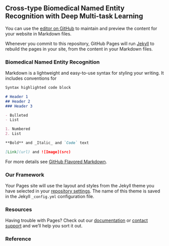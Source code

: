 ## Cross-type Biomedical Named Entity Recognition with Deep Multi-task Learning

You can use the [editor on GitHub](https://github.com/xuanwang91/BioNER/edit/master/index.md) to maintain and preview the content for your website in Markdown files.

Whenever you commit to this repository, GitHub Pages will run [Jekyll](https://jekyllrb.com/) to rebuild the pages in your site, from the content in your Markdown files.

### Biomedical Named Entity Recognition

Markdown is a lightweight and easy-to-use syntax for styling your writing. It includes conventions for

```markdown
Syntax highlighted code block

# Header 1
## Header 2
### Header 3

- Bulleted
- List

1. Numbered
2. List

**Bold** and _Italic_ and `Code` text

[Link](url) and ![Image](src)
```

For more details see [GitHub Flavored Markdown](https://guides.github.com/features/mastering-markdown/).

### Our Framework

Your Pages site will use the layout and styles from the Jekyll theme you have selected in your [repository settings](https://github.com/xuanwang91/BioNER/settings). The name of this theme is saved in the Jekyll `_config.yml` configuration file.

### Resources

Having trouble with Pages? Check out our [documentation](https://help.github.com/categories/github-pages-basics/) or [contact support](https://github.com/contact) and we’ll help you sort it out.

### Reference
